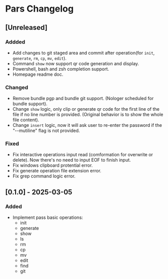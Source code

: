 # Pars Changelog

## [Unreleased]

### Addded

- Add changes to git staged area and commit after operation(for `init`, `generate`, `rm`, `cp`, `mv`, `edit`).
- Command `show` now support qr code generation and display.
- Powershell, bash and zsh completion support.
- Homepage readme doc.

### Changed

- Remove bundle pgp and bundle git support. (Nologer scheduled for bundle support).
- Change `show` logic, only clip or generate qr code for the first line of the file if no line number is provided. (Original behavior is to show the whole file content).
- Change `insert` logic, now it will ask user to re-enter the password if the "--mutiline" flag is not provided.

### Fixed

- Fix interactive operations input read (comformation for overwrite or delete). Now there's no need to input EOF to finish input.
- Fix windows clipboard protential error.
- Fix generate operation file extension error.
- Fix grep command logic error.

## [0.1.0] - 2025-03-05

### Added

- Implement pass basic operations:
  - init
  - generate
  - show
  - ls
  - rm
  - cp
  - mv
  - edit
  - find
  - git
